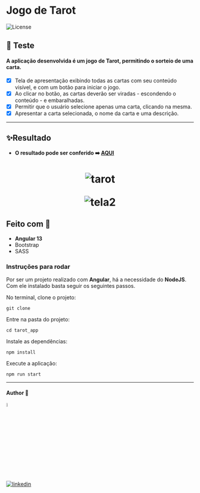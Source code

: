 #  Jogo de Tarot
  <img  src="https://img.shields.io/static/v1?label=license&message=MIT&color=5965E0&labelColor=121214" alt="License">


##  📝 Teste

#### A aplicação desenvolvida é um jogo de Tarot, permitindo o sorteio de uma carta.

- [x] Tela de apresentação exibindo todas as cartas com seu conteúdo visível, e com um botão para iniciar o jogo.
- [x] Ao clicar no botão, as cartas deverão ser viradas - escondendo o conteúdo - e embaralhadas.
- [x] Permitir que o usuário selecione apenas uma carta, clicando na mesma.
- [x] Apresentar a carta selecionada, o nome da carta e uma descrição.

---

## ✨Resultado 
 - **O resultado pode ser conferido :arrow_right: [**AQUI**](https://tarottest.dev-araujo.repl.co/)**
<h1 align="center">

 ![tarot](https://user-images.githubusercontent.com/97068163/156898220-b505cfd1-e44f-4e12-ac64-4ff2d38ac998.png)


![tela2](https://user-images.githubusercontent.com/97068163/154369975-29978047-f32f-4784-b1c4-a70ee0e87fa0.png)


</h1>


## Feito com 🔨
- **Angular 13**
- Bootstrap
- SASS


### Instruções para rodar
Por ser um projeto realizado com **Angular**, há a necessidade do **NodeJS**. Com ele instalado basta seguir os seguintes passos.

No terminal, clone o projeto:
```
git clone 
```

Entre na pasta do projeto:
```
cd tarot_app
```

Instale as dependências:
```
npm install
```

Execute a aplicação:
```
npm run start 
```
----

#### Author 👷

<img src="https://user-images.githubusercontent.com/97068163/149033991-781bf8b6-4beb-445a-913c-f05a76a28bfc.png" width="5%" alt="caricatura do autor desse repositório"/>

[![linkedin](https://img.shields.io/badge/LinkedIn-0077B5?style=for-the-badge&logo=linkedin&logoColor=white)](https://www.linkedin.com/in/araujocode/)

